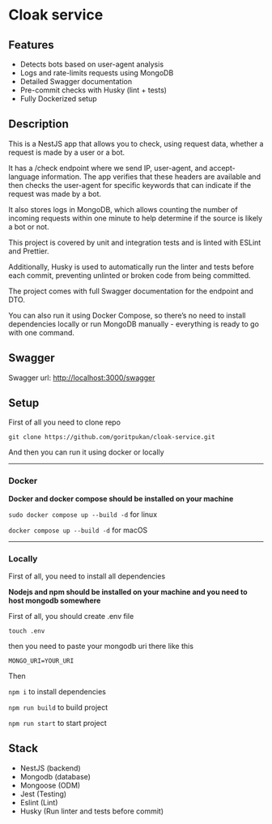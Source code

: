 # Cloak service

## Features
- Detects bots based on user-agent analysis
- Logs and rate-limits requests using MongoDB
- Detailed Swagger documentation
- Pre-commit checks with Husky (lint + tests)
- Fully Dockerized setup

## Description

This is a NestJS app that allows you to check, using request data, whether a request is made by a user or a bot.

It has a /check endpoint where we send IP, user-agent, and accept-language information. The app verifies that these headers are available and then checks the user-agent for specific keywords that can indicate if the request was made by a bot.

It also stores logs in MongoDB, which allows counting the number of incoming requests within one minute to help determine if the source is likely a bot or not.

This project is covered by unit and integration tests and is linted with ESLint and Prettier.

Additionally, Husky is used to automatically run the linter and tests before each commit, preventing unlinted or broken code from being committed.

The project comes with full Swagger documentation for the endpoint and DTO.

You can also run it using Docker Compose, so there’s no need to install dependencies locally or run MongoDB manually - everything is ready to go with one command.

## Swagger

Swagger url: [http://localhost:3000/swagger](http://localhost:3000/swagger)

## Setup

First of all you need to clone repo

`git clone https://github.com/goritpukan/cloak-service.git`

And then you can run it using docker or locally

---

### Docker

**Docker and docker compose should be installed on your machine**

`sudo docker compose up --build -d` for linux

`docker compose up --build -d` for macOS

---
### Locally

First of all, you need to install all dependencies

**Nodejs and npm should be installed on your machine and you need to host mongodb somewhere**

First of all, you should create .env file

`touch .env`

then you need to paste your mongodb uri there like this

`MONGO_URI=YOUR_URI`

Then 

`npm i` to install dependencies

`npm run build` to build project

`npm run start` to start project

## Stack

- NestJS (backend)
- Mongodb (database)
- Mongoose (ODM)
- Jest (Testing)
- Eslint (Lint)
- Husky (Run linter and tests before commit)


